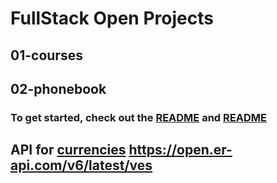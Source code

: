 # FullStack Open Projects

## 01-courses

## 02-phonebook

### To get started, check out the [README](./01-courses/README.md) and [README](./02-phonebook/README.md)

## API for [currencies](https://open.er-api.com/v6/latest/ves) https://open.er-api.com/v6/latest/ves
